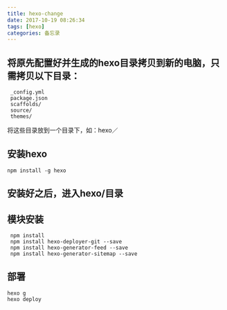 ```yaml
---
title: hexo-change
date: 2017-10-19 08:26:34
tags: [hexo]
categories: 备忘录
---
```

## 将原先配置好并生成的hexo目录拷贝到新的电脑，只需拷贝以下目录：
```
 _config.yml
 package.json
 scaffolds/
 source/
 themes/
```
将这些目录放到一个目录下，如：hexo／
## 安装hexo
```
npm install -g hexo
```
## 安装好之后，进入hexo/目录
## 模块安装
```
 npm install
 npm install hexo-deployer-git --save
 npm install hexo-generator-feed --save
 npm install hexo-generator-sitemap --save
```
## 部署
```
hexo g
hexo deploy
```